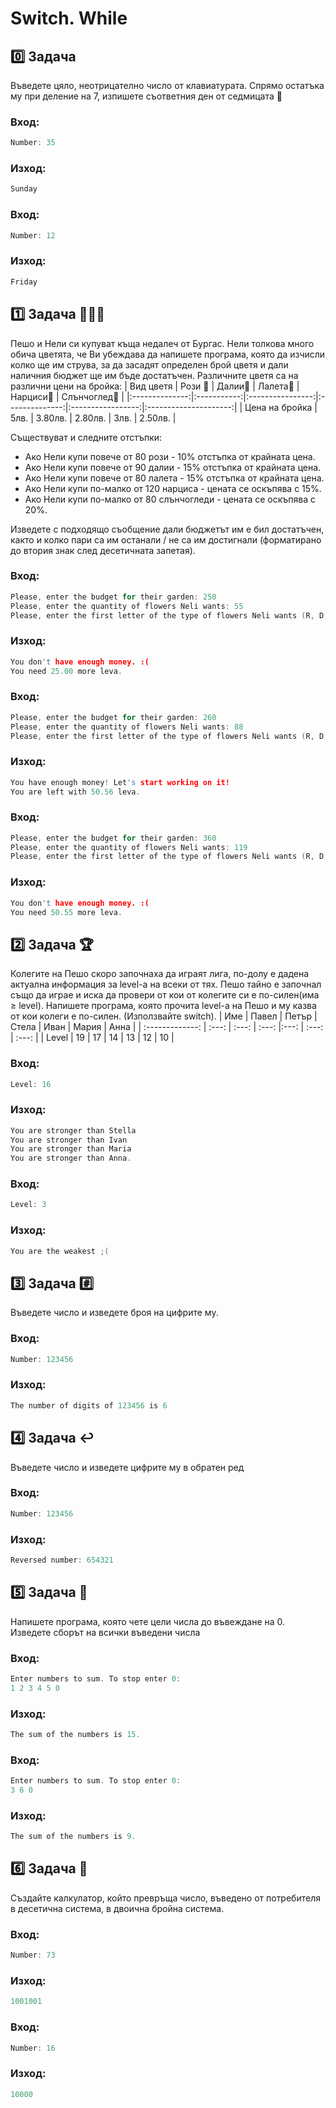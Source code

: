 # Switch. While

## :zero: Задача
Въведете цяло, неотрицателно число от клавиатурата. Спрямо остатъка му при деление на 7, изпишете съответния ден от седмицата :calendar:

### Вход:
```C++
Number: 35
```

### Изход:
```C++
Sunday
```

### Вход:
```C++
Number: 12
```

### Изход:
```C++
Friday
```

## :one: Задача :cherry_blossom::cherry_blossom::cherry_blossom:
Пешо и Нели си купуват къща недалеч от Бургас. Нели толкова много обича цветята, че Ви убеждава да напишете програма, която да изчисли колко ще им струва, за да засадят определен брой цветя и дали наличния бюджет ще им бъде достатъчен. Различните цветя са на различни цени на бройка:
|    Вид цветя   | Рози :rose: |  Далии:bouquet:  |  Лалета:tulip: | Нарциси:hibiscus: | Слънчоглед:sunflower: |
|:--------------:|:-----------:|:----------------:|:--------------:|:-----------------:|:---------------------:|
| Цена на бройка | 5лв.        | 3.80лв.          | 2.80лв.        |             3лв.  |  2.50лв.              |

Съществуват и следните отстъпки:

- Ако Нели купи повече от 80 рози - 10% отстъпка от крайната цена.
- Ако Нели купи повече от 90 далии - 15% отстъпка от крайната цена.
- Ако Нели купи повече от 80 лалета - 15% отстъпка от крайната цена.
- Ако Нели купи по-малко от 120 нарциса - цената се оскъпява с 15%.
- Ако Нели купи по-малко от 80 слънчогледи - цената се оскъпява с 20%.

Изведете с подходящо съобщение дали бюджетът им е бил достатъчен, както и колко пари са им останали / не са им достигнали (форматирано до втория знак след десетичната запетая).
### Вход:
```C++
Please, enter the budget for their garden: 250
Please, enter the quantity of flowers Neli wants: 55
Please, enter the first letter of the type of flowers Neli wants (R, D, T, N, S): R
```

### Изход:
```C++
You don't have enough money. :(
You need 25.00 more leva.
```

### Вход:
```C++
Please, enter the budget for their garden: 260
Please, enter the quantity of flowers Neli wants: 88
Please, enter the first letter of the type of flowers Neli wants (R, D, T, N, S): T
```

### Изход:
```C++
You have enough money! Let's start working on it!
You are left with 50.56 leva.
```

### Вход:
```C++
Please, enter the budget for their garden: 360
Please, enter the quantity of flowers Neli wants: 119
Please, enter the first letter of the type of flowers Neli wants (R, D, T, N, S): N
```

### Изход:
```C++
You don't have enough money. :(
You need 50.55 more leva.
```

## :two: Задача :trophy:
Колегите на Пешо скоро започнаха да играят лига, по-долу е дадена актуална информация за level-a на всеки от тях. Пешо тайно е започнал също да играе и иска да провери от кои от колегите си е по-силен(има ≥ level). Напишете програма, която прочита level-a на Пешо и му казва от кои колеги е по-силен. (Използвайте switch).
| Име             | Павел | Петър  | Стела  | Иван  | Мария | Анна  |
| :-------------: | :---: | :---:  | :---:  |:---:  | :---: | :---: |
| Level           | 19    | 17     | 14     | 13    | 12    | 10    |

### Вход:
```C++
Level: 16
```

### Изход:
```C++
You are stronger than Stella
You are stronger than Ivan
You are stronger than Maria
You are stronger than Anna.
```

### Вход:
```C++
Level: 3
```

### Изход:
```C++
You are the weakest ;(
```

## :three: Задача :hash:
Въведете число и изведете броя на цифрите му.

### Вход:
```C++
Number: 123456
```

### Изход:
```C++
The number of digits of 123456 is 6
```

## :four: Задача :leftwards_arrow_with_hook:
Въведете число и изведете цифрите му в обратен ред

### Вход:
```C++
Number: 123456
```

### Изход:
```C++
Reversed number: 654321
```

## :five: Задача :1234:
Напишете програма, която чете цели числа до въвеждане на 0. 
Изведете сборът на всички въведени числа

### Вход:
```C++
Enter numbers to sum. To stop enter 0:
1 2 3 4 5 0
```

### Изход:
```C++
The sum of the numbers is 15.
```

### Вход:
```C++
Enter numbers to sum. To stop enter 0:
3 6 0
```

### Изход:
```C++
The sum of the numbers is 9.
```

## :six: Задача :arrows_counterclockwise:
Създайте калкулатор, който превръща число, въведено от потребителя в десетична система, в двоична бройна система.

### Вход:
```C++
Number: 73
```

### Изход:
```C++
1001001
```

### Вход:
```C++
Number: 16
```

### Изход:
```C++
10000
```